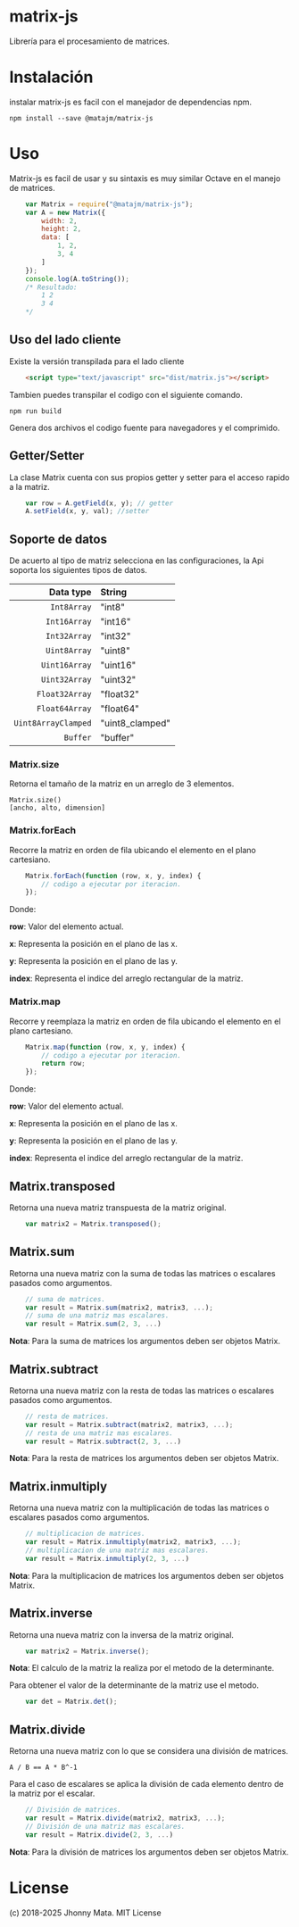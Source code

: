 # matrix-js

Librería para el procesamiento de matrices.

# Instalación

instalar matrix-js es facil con el manejador de dependencias npm.

    npm install --save @matajm/matrix-js


# Uso

Matrix-js es facil de usar y su sintaxis es muy similar Octave en el manejo de matrices.

```javascript
    var Matrix = require("@matajm/matrix-js");
    var A = new Matrix({
        width: 2,
        height: 2,
        data: [
            1, 2,
            3, 4
        ]
    });
    console.log(A.toString());
    /* Resultado:
        1 2
        3 4
    */
```

## Uso del lado cliente

Existe la versión transpilada para el lado cliente

```html
    <script type="text/javascript" src="dist/matrix.js"></script>
```

Tambien puedes transpilar el codigo con el siguiente comando.

    npm run build

Genera dos archivos el codigo fuente para navegadores y el comprimido.

## Getter/Setter

La clase Matrix cuenta con sus propios getter y setter para el acceso rapido a la matriz.

```javascript
    var row = A.getField(x, y); // getter
    A.setField(x, y, val); //setter
```

## Soporte de datos

De acuerto al tipo de matriz selecciona en las configuraciones, la Api soporta los siguientes tipos de datos.

Data type | String
--------: | :-----
`Int8Array` | "int8"
`Int16Array` | "int16"
`Int32Array` | "int32"
`Uint8Array` | "uint8"
`Uint16Array` | "uint16"
`Uint32Array` | "uint32"
`Float32Array` | "float32"
`Float64Array` | "float64"
`Uint8ArrayClamped` | "uint8_clamped"
`Buffer` | "buffer"

### Matrix.size

Retorna el tamaño de la matriz en un arreglo de 3 elementos.

    Matrix.size()
    [ancho, alto, dimension]

### Matrix.forEach

Recorre la matriz en orden de fila ubicando el elemento en el plano cartesiano.

```javascript
    Matrix.forEach(function (row, x, y, index) {
        // codigo a ejecutar por iteracion.
    });
```

Donde:

**row**: Valor del elemento actual.

**x**: Representa la posición en el plano de las x.

**y**: Representa la posición en el plano de las y.

**index**: Representa el indice del arreglo rectangular de la matriz.

### Matrix.map

Recorre y reemplaza la matriz en orden de fila ubicando el elemento en el plano cartesiano.

```javascript
    Matrix.map(function (row, x, y, index) {
        // codigo a ejecutar por iteracion.
        return row;
    });
```

Donde:

**row**: Valor del elemento actual.

**x**: Representa la posición en el plano de las x.

**y**: Representa la posición en el plano de las y.

**index**: Representa el indice del arreglo rectangular de la matriz.

## Matrix.transposed

Retorna una nueva matriz transpuesta de la matriz original.

```javascript
    var matrix2 = Matrix.transposed();
```

## Matrix.sum

Retorna una nueva matriz con la suma de todas las matrices o escalares pasados como argumentos.

```javascript
    // suma de matrices.
    var result = Matrix.sum(matrix2, matrix3, ...);
    // suma de una matriz mas escalares.
    var result = Matrix.sum(2, 3, ...)
```

**Nota**: Para la suma de matrices los argumentos deben ser objetos Matrix.

## Matrix.subtract

Retorna una nueva matriz con la resta de todas las matrices o escalares pasados como argumentos.

```javascript
    // resta de matrices.
    var result = Matrix.subtract(matrix2, matrix3, ...);
    // resta de una matriz mas escalares.
    var result = Matrix.subtract(2, 3, ...)
```

**Nota**: Para la resta de matrices los argumentos deben ser objetos Matrix.

## Matrix.inmultiply

Retorna una nueva matriz con la multiplicación de todas las matrices o escalares pasados como argumentos.

```javascript
    // multiplicacion de matrices.
    var result = Matrix.inmultiply(matrix2, matrix3, ...);
    // multiplicacion de una matriz mas escalares.
    var result = Matrix.inmultiply(2, 3, ...)
```

**Nota**: Para la multiplicacion de matrices los argumentos deben ser objetos Matrix.

## Matrix.inverse

Retorna una nueva matriz con la inversa de la matriz original.

```javascript
    var matrix2 = Matrix.inverse();
```

**Nota**: El calculo de la matriz la realiza por el metodo de la determinante.

Para obtener el valor de la determinante de la matriz use el metodo.

```javascript
    var det = Matrix.det();
```

## Matrix.divide

Retorna una nueva matriz con lo que se considera una división de matrices.

    A / B == A * B^-1

Para el caso de escalares se aplica la división de cada elemento dentro de la matriz por el escalar.

```javascript
    // División de matrices.
    var result = Matrix.divide(matrix2, matrix3, ...);
    // División de una matriz mas escalares.
    var result = Matrix.divide(2, 3, ...)
```

**Nota**: Para la división de matrices los argumentos deben ser objetos Matrix.

# License

(c) 2018-2025 Jhonny Mata. MIT License